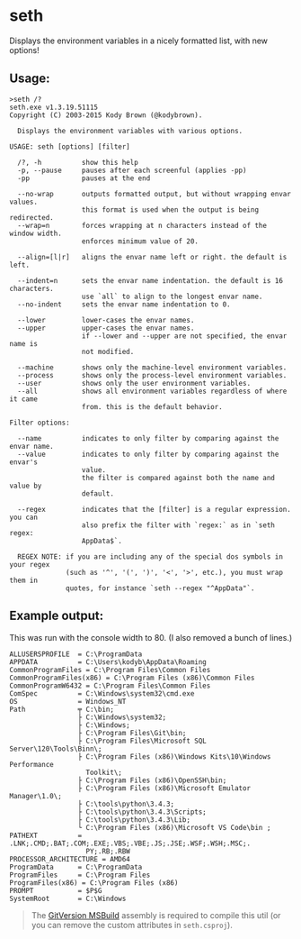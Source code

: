 seth
====

Displays the environment variables in a nicely formatted list, with new options!

Usage:
------

    >seth /?
    seth.exe v1.3.19.51115
    Copyright (C) 2003-2015 Kody Brown (@kodybrown).

      Displays the environment variables with various options.

    USAGE: seth [options] [filter]

      /?, -h          show this help
      -p, --pause     pauses after each screenful (applies -pp)
      -pp             pauses at the end

      --no-wrap       outputs formatted output, but without wrapping envar values.
                      this format is used when the output is being redirected.
      --wrap=n        forces wrapping at n characters instead of the window width.
                      enforces minimum value of 20.

      --align=[l|r]   aligns the envar name left or right. the default is left.

      --indent=n      sets the envar name indentation. the default is 16 characters.
                      use `all` to align to the longest envar name.
      --no-indent     sets the envar name indentation to 0.

      --lower         lower-cases the envar names.
      --upper         upper-cases the envar names.
                      if --lower and --upper are not specified, the envar name is
                      not modified.

      --machine       shows only the machine-level environment variables.
      --process       shows only the process-level environment variables.
      --user          shows only the user environment variables.
      --all           shows all environment variables regardless of where it came
                      from. this is the default behavior.

    Filter options:

      --name          indicates to only filter by comparing against the envar name.
      --value         indicates to only filter by comparing against the envar's
                      value.
                      the filter is compared against both the name and value by
                      default.

      --regex         indicates that the [filter] is a regular expression. you can
                      also prefix the filter with `regex:` as in `seth regex:
                      AppData$`.

      REGEX NOTE: if you are including any of the special dos symbols in your regex
                  (such as '^', '(', ')', '<', '>', etc.), you must wrap them in
                  quotes, for instance `seth --regex "^AppData"`.

Example output:
---------------

This was run with the console width to 80. (I also removed a bunch of lines.)

    ALLUSERSPROFILE  = C:\ProgramData
    APPDATA          = C:\Users\kodyb\AppData\Roaming
    CommonProgramFiles = C:\Program Files\Common Files
    CommonProgramFiles(x86) = C:\Program Files (x86)\Common Files
    CommonProgramW6432 = C:\Program Files\Common Files
    ComSpec          = C:\Windows\system32\cmd.exe
    OS               = Windows_NT
    Path             ╤ C:\bin;
                     ├ C:\Windows\system32;
                     ├ C:\Windows;
                     ├ C:\Program Files\Git\bin;
                     ├ C:\Program Files\Microsoft SQL Server\120\Tools\Binn\;
                     ├ C:\Program Files (x86)\Windows Kits\10\Windows Performance
                       Toolkit\;
                     ├ C:\Program Files (x86)\OpenSSH\bin;
                     ├ C:\Program Files (x86)\Microsoft Emulator Manager\1.0\;
                     ├ C:\tools\python\3.4.3;
                     ├ C:\tools\python\3.4.3\Scripts;
                     ├ C:\tools\python\3.4.3\Lib;
                     └ C:\Program Files (x86)\Microsoft VS Code\bin ;
    PATHEXT          = .LNK;.CMD;.BAT;.COM;.EXE;.VBS;.VBE;.JS;.JSE;.WSF;.WSH;.MSC;.
                       PY;.RB;.RBW
    PROCESSOR_ARCHITECTURE = AMD64
    ProgramData      = C:\ProgramData
    ProgramFiles     = C:\Program Files
    ProgramFiles(x86) = C:\Program Files (x86)
    PROMPT           = $P$G
    SystemRoot       = C:\Windows


> The [GitVersion MSBuild](https://github.com/kodybrown/GitVersion) assembly is required to compile this util (or you can remove the custom attributes in `seth.csproj`).
